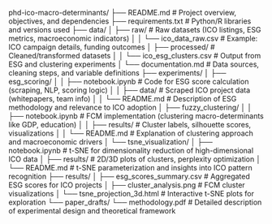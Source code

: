 phd-ico-macro-determinants/
├── README.md                      # Project overview, objectives, and dependencies
├── requirements.txt               # Python/R libraries and versions used
├── data/
│   ├── raw/                       # Raw datasets (ICO listings, ESG metrics, macroeconomic indicators)
│   │   └── ico_data_raw.csv       # Example: ICO campaign details, funding outcomes
│   ├── processed/                 # Cleaned/transformed datasets
│   │   └── ico_esg_clusters.csv   # Output from ESG and clustering experiments
│   └── documentation.md           # Data sources, cleaning steps, and variable definitions
├── experiments/
│   ├── esg_scoring/
│   │   ├── notebook.ipynb         # Code for ESG score calculation (scraping, NLP, scoring logic)
│   │   ├── data/                  # Scraped ICO project data (whitepapers, team info)
│   │   └── README.md              # Description of ESG methodology and relevance to ICO adoption
│   ├── fuzzy_clustering/
│   │   ├── notebook.ipynb         # FCM implementation (clustering macro-determinants like GDP, education)
│   │   ├── results/               # Cluster labels, silhouette scores, visualizations
│   │   └── README.md              # Explanation of clustering approach and macroeconomic drivers
│   └── tsne_visualization/
│       ├── notebook.ipynb         # t-SNE for dimensionality reduction of high-dimensional ICO data
│       ├── results/               # 2D/3D plots of clusters, perplexity optimization
│       └── README.md              # t-SNE parameterization and insights into ICO pattern recognition
├── results/
│   ├── esg_scores_summary.csv     # Aggregated ESG scores for ICO projects
│   ├── cluster_analysis.png       # FCM cluster visualizations
│   └── tsne_projection_3d.html    # Interactive t-SNE plots for exploration
└── paper_drafts/
    └── methodology.pdf            # Detailed description of experimental design and theoretical framework